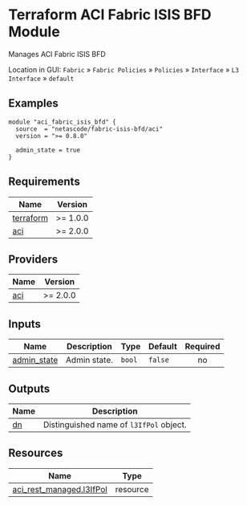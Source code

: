 <!-- BEGIN_TF_DOCS -->
# Terraform ACI Fabric ISIS BFD Module

Manages ACI Fabric ISIS BFD

Location in GUI:
`Fabric` » `Fabric Policies` » `Policies` » `Interface` » `L3 Interface` » `default`

## Examples

```hcl
module "aci_fabric_isis_bfd" {
  source  = "netascode/fabric-isis-bfd/aci"
  version = ">= 0.8.0"

  admin_state = true
}
```

## Requirements

| Name | Version |
|------|---------|
| <a name="requirement_terraform"></a> [terraform](#requirement\_terraform) | >= 1.0.0 |
| <a name="requirement_aci"></a> [aci](#requirement\_aci) | >= 2.0.0 |

## Providers

| Name | Version |
|------|---------|
| <a name="provider_aci"></a> [aci](#provider\_aci) | >= 2.0.0 |

## Inputs

| Name | Description | Type | Default | Required |
|------|-------------|------|---------|:--------:|
| <a name="input_admin_state"></a> [admin\_state](#input\_admin\_state) | Admin state. | `bool` | `false` | no |

## Outputs

| Name | Description |
|------|-------------|
| <a name="output_dn"></a> [dn](#output\_dn) | Distinguished name of `l3IfPol` object. |

## Resources

| Name | Type |
|------|------|
| [aci_rest_managed.l3IfPol](https://registry.terraform.io/providers/CiscoDevNet/aci/latest/docs/resources/rest_managed) | resource |
<!-- END_TF_DOCS -->